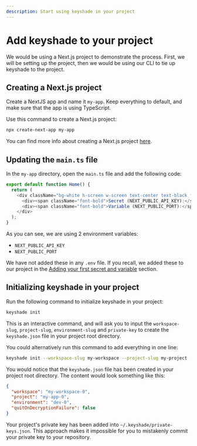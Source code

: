 ```yaml
---
description: Start using keyshade in your project
---
```


# Add keyshade to your project

We would be using a Next.js project to demonstrate the process. First, we will be setting up the project, then we would be using our CLI to tie up keyshade to the project.

## Creating a Next.js project

Create a NextJS app and name it `my-app`. Keep everything to default, and make sure that the app is using TypeScript.

Use this command to create a Next.js project:

```bash
npx create-next-app my-app
```

You can find more info about creating a Next.js project [here](https://nextjs.org/docs/app/api-reference/cli/create-next-app).

## Updating the `main.ts` file

In the `my-app` directory, open the `main.ts` file and add the following code:

```typescript
export default function Home() {
  return (
    <div className="bg-white h-screen w-screen text-center text-black flex flex-col">
      <div><span className="font-bold">Secret (NEXT_PUBLIC_API_KEY):</span> {process.env.NEXT_PUBLIC_API_KEY}</div>
      <div><span className="font-bold">Variable (NEXT_PUBLIC_PORT):</span> {process.env.NEXT_PUBLIC_PORT}</div>
    </div>
  );
}
```

As you can see, we are using 2 environment variables:

- `NEXT_PUBLIC_API_KEY`
- `NEXT_PUBLIC_PORT`

We have not added these in any `.env` file. If you recall, we added these to our project in the [Adding your first secret and variable](/docs/getting-started/adding-your-first-secret-and-variable) section.

## Initializing keyshade in your project

Run the following command to initialize keyshade in your project:

```bash
keyshade init
```

This is an interactive command, and will ask you to input the `workspace-slug`, `project-slug`, `environment-slug` and `private-key` to create the `keyshade.json` file in your project root directory.

You could alternatively run this command to add everything in one line:

```bash
keyshade init --workspace-slug my-workspace --project-slug my-project --environment-slug my-environment --private-key my-private-key
```

You would notice that the `keyshade.json` file has been created in your project root directory. The content would look something like this:

```json
{
  "workspace": "my-workspace-0",
  "project": "my-app-0",
  "environment": "dev-0",
  "quitOnDecryptionFailure": false
}
```

Your project's private key has been added into `~/.keyshade/private-keys.json`. This approach makes it impossible for you to mistakenly commit your private key to your repository.
